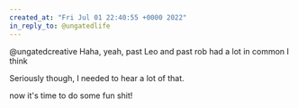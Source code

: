 ```yaml
---
created_at: "Fri Jul 01 22:40:55 +0000 2022"
in_reply_to: @ungatedlife
---
```


@ungatedcreative Haha, yeah, past Leo and past rob had a lot in common I think

Seriously though, I needed to hear a lot of that.

now it's time to do some fun shit!